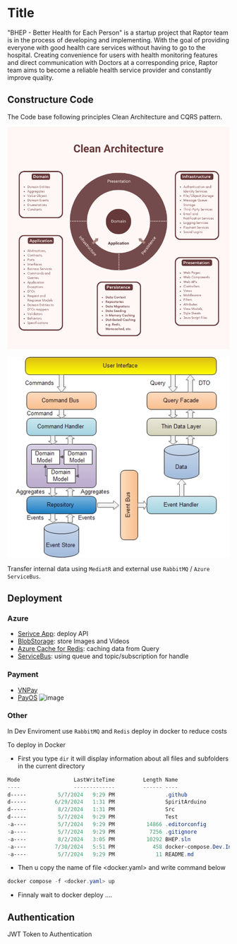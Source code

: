 
# Title

"BHEP - Better Health for Each Person" is a startup project that Raptor team is in the process of developing and implementing. With the goal of providing everyone with good health care services without having to go to the hospital. Creating convenience for users with health monitoring features and direct communication with Doctors at a corresponding price, Raptor team aims to become a reliable health service provider and constantly improve quality.

## Constructure Code

The Code base following principles Clean Architecture and CQRS pattern.

![Clean-Architecture](Image/Clean-Architecture.png)

![CQRS](Image/CQRS.jpg)

Transfer internal data using `MediatR` and external use `RabbitMQ` / `Azure ServiceBus`.

## Deployment

### Azure
- [Serivce App](https://learn.microsoft.com/en-us/azure/app-service): deploy API 
- [BlobStorage](https://learn.microsoft.com/en-us/azure/storage/blobs/storage-blobs-overview): store Images and Videos
- [Azure Cache for Redis](https://learn.microsoft.com/en-us/azure/azure-cache-for-redis): caching data from Query
- [ServiceBus](https://learn.microsoft.com/en-us/azure/service-bus-messaging): using queue and topic/subscription for handle 

### Payment 
- [VNPay](https://sandbox.vnpayment.vn/apis/docs/gioi-thieu)
- [PayOS](https://payos.vn/docs/api)
![image](https://github.com/user-attachments/assets/2f517052-b4b1-48ac-955e-a44be021cee9)

### Other

In Dev Enviroment use `RabbitMQ` and `Redis` deploy in docker to reduce costs

To deploy in Docker

- First you type `dir` it will display information about all files and subfolders in the current directory

```powershell
Mode                 LastWriteTime         Length Name                                                                                                                                                                                    
----                 -------------         ------ ----                                                                                                                                                                                    
d-----          5/7/2024   9:29 PM                .github                                                                                                                                                                                 
d-----         6/29/2024   1:31 PM                SpiritArduino                                                                                                                                                                           
d-----          8/2/2024   1:31 PM                Src                                                                                                                                                                                     
d-----          5/7/2024   9:29 PM                Test                                                                                                                                                                                    
-a----          5/7/2024   9:29 PM          14866 .editorconfig                                                                                                                                                                           
-a----          5/7/2024   9:29 PM           7256 .gitignore                                                                                                                                                                              
-a----          8/2/2024   3:05 PM          10292 BHEP.sln                                                                                                                                                                                
-a----         7/30/2024   5:51 PM            458 docker-compose.Dev.Infrastructure.yaml                                                                                                                                                  
-a----          5/7/2024   9:29 PM             11 README.md                                                                                                                                                                               

```
- Then u copy the name of file <docker.yaml> and write command below

````powershell
docker compose -f <docker.yaml> up
````

- Finnaly wait to docker deploy ....

## Authentication

JWT Token to Authentication
